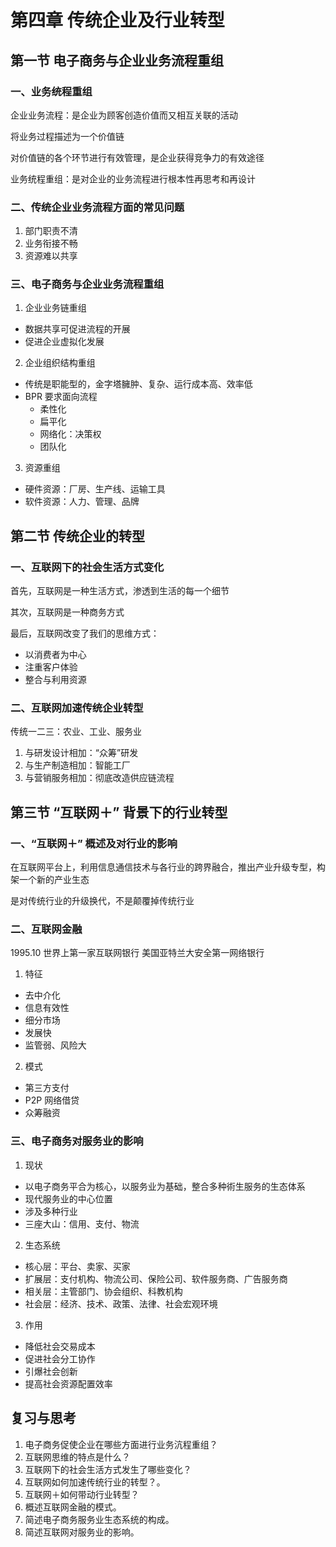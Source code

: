 # 第四章 传统企业及行业转型

## 第一节 电子商务与企业业务流程重组

### 一、业务统程重组

企业业务流程：是企业为顾客创造价值而又相互关联的活动

将业务过程描述为一个价值链

对价值链的各个环节进行有效管理，是企业获得竞争力的有效途径

业务统程重组：是对企业的业务流程进行根本性再思考和再设计

### 二、传统企业业务流程方面的常见问题

1. 部门职责不清
2. 业务衔接不畅
3. 资源难以共享

### 三、电子商务与企业业务流程重组

1. 企业业务链重组
  - 数据共享可促进流程的开展
  - 促进企业虚拟化发展

2. 企业组织结构重组
  - 传统是职能型的，金字塔臃肿、复杂、运行成本高、效率低
  - BPR 要求面向流程
    - 柔性化
    - 扁平化
    - 网络化：决策权
    - 团队化

3. 资源重组
  - 硬件资源：厂房、生产线、运输工具
  - 软件资源：人力、管理、品牌

## 第二节 传统企业的转型

### 一、互联网下的社会生活方式变化

首先，互联网是一种生活方式，渗透到生活的每一个细节

其次，互联网是一种商务方式

最后，互联网改变了我们的思维方式：

- 以消费者为中心
- 注重客户体验
- 整合与利用资源

### 二、互联网加速传统企业转型

传统一二三：农业、工业、服务业

1. 与研发设计相加：“众筹”研发
2. 与生产制造相加：智能工厂
3. 与营销服务相加：彻底改造供应链流程

## 第三节 “互联网＋” 背景下的行业转型

### 一、“互联网＋” 概述及对行业的影响

在互联网平台上，利用信息通信技术与各行业的跨界融合，推出产业升级专型，构架一个新的产业生态

是对传统行业的升级换代，不是颠覆掉传统行业

### 二、互联网金融

1995.10 世界上第一家互联网银行 美国亚特兰大安全第一网络银行

1. 特征
  - 去中介化
  - 信息有效性
  - 细分市场
  - 发展快
  - 监管弱、风险大

2. 模式
  - 第三方支付
  - P2P 网络借贷
  - 众筹融资

### 三、电子商务对服务业的影响

1. 现状
  - 以电子商务平合为核心，以服务业为基础，整合多种術生服务的生态体系
  - 现代服务业的中心位置
  - 涉及多种行业
  - 三座大山：信用、支付、物流

2. 生态系统
  - 核心层：平台、卖家、买家
  - 扩展层：支付机构、物流公司、保险公司、软件服务商、广告服务商
  - 相关层：主管部门、协会组织、科教机构
  - 社会层：经济、技术、政策、法律、社会宏观环境

3. 作用
  - 降低社会交易成本
  - 促进社会分工协作
  - 引爆社会创新
  - 提高社会资源配置效率

## 复习与思考

1. 电子商务促使企业在哪些方面进行业务沆程重组？
2. 互联网思维的特点是什么？
3. 互联网下的社会生活方式发生了哪些变化？
4. 互联网如何加速传统行业的转型？。
5. 互联网＋如何带动行业转型？
6. 概述互联网金融的模式。
7. 简述电子商务服务业生态系统的构成。
8. 简述互联网对服务业的影响。
